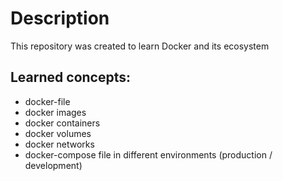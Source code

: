 # Description
This repository was created to learn Docker and its ecosystem

## Learned concepts:
- docker-file
- docker images
- docker containers
- docker volumes
- docker networks
- docker-compose file in different environments (production / development)
